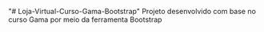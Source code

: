 "# Loja-Virtual-Curso-Gama-Bootstrap" 
Projeto desenvolvido com base no curso Gama por meio da ferramenta Bootstrap

